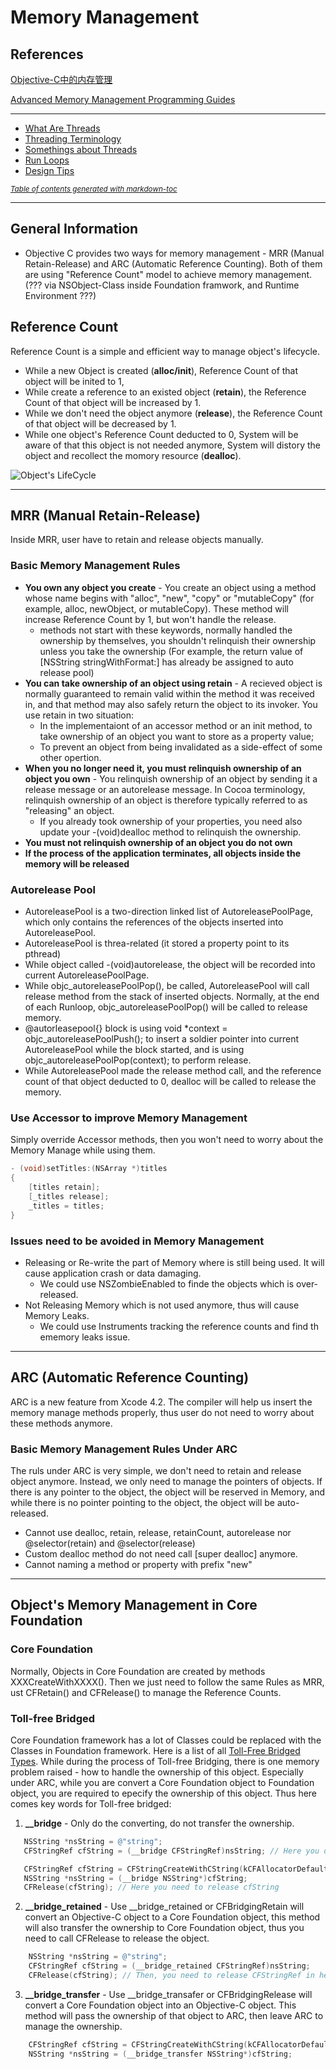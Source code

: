 # Memory Management
## References
[Objective-C中的内存管理](https://www.jianshu.com/p/6c400d2c3a88)

[Advanced Memory Management Programming Guides](https://developer.apple.com/library/archive/documentation/Cocoa/Conceptual/MemoryMgmt/Articles/MemoryMgmt.html#//apple_ref/doc/uid/10000011-SW1)

----
- [What Are Threads](#what-are-threads)
- [Threading Terminology](#threading-terminology)
- [Somethings about Threads](#somethings-about-threads)
- [Run Loops](#run-loops)
- [Design Tips](#design-tips)

<small><i><a href='http://ecotrust-canada.github.io/markdown-toc/'>Table of contents generated with markdown-toc</a></i></small>

----
## General Information
- Objective C provides two ways for memory management - MRR (Manual Retain-Release) and ARC (Automatic Reference Counting). Both of them are using "Reference Count" model to achieve memory management. (??? via NSObject-Class inside Foundation framwork, and Runtime Environment ???)

## Reference Count
Reference Count is a simple and efficient way to manage object's lifecycle.
- While a new Object is created (**alloc/init**), Reference Count of that object will be inited to 1,
- While create a reference to an existed object (**retain**), the Reference Count of that object will be increased by 1.
- While we don't need the object anymore  (**release**), the Reference Count of that object will be decreased by 1.
- While one object's Reference Count deducted to 0, System will be aware of that this object is not needed anymore, System will distory the object and recollect the momory resource (**dealloc**).

![Object's LifeCycle](https://developer.apple.com/library/archive/documentation/Cocoa/Conceptual/MemoryMgmt/Art/memory_management_2x.png "Object's LifeCycle")

----
## MRR (Manual Retain-Release)
Inside MRR, user have to retain and release objects manually.

### Basic Memory Management Rules
- **You own any object you create** - You create an object using a method whose name begins with "alloc", "new", "copy" or "mutableCopy" (for example, alloc, newObject, or mutableCopy). These method will increase Reference Count by 1, but won't handle the release.
    - methods not start with these keywords, normally handled the ownership by themselves, you shouldn't relinquish their ownership unless you take the ownership (For example, the return value of [NSString stringWithFormat:] has already be assigned to auto release pool)
- **You can take ownership of an object using retain** -  A recieved object is normally guaranteed to remain valid within the method it was received in, and that method may also safely return the object to its invoker. You use retain in two situation:
    - In the implementaiont of an accessor method or an init method, to take ownership of an object you want to store as a property value;
    - To prevent an object from being invalidated as a side-effect of some other opertion.
- **When you no longer need it, you must relinquish ownership of an object you own** - You relinquish ownership of an object by sending it a release message or an autorelease message. In Cocoa terminology, relinquish ownership of an object is therefore typically referred to as "releasing" an object.
    - If you already took ownership of your properties, you need also update your -(void)dealloc method to relinquish the ownership.
- **You must not relinquish ownership of an object you do not own** 
- **If the process of the application terminates, all objects inside the memory will be released**

### Autorelease Pool
- AutoreleasePool is a two-direction linked list of AutoreleasePoolPage, which only contains the references of the objects inserted into AutoreleasePool.
- AutoreleasePool is threa-related (it stored a property point to its pthread)
- While object called -(void)autorelease, the object will be recorded into current AutoreleasePoolPage.
- While objc_autoreleasePoolPop(), be called, AutoreleasePool will call release method from the stack of inserted objects. Normally, at the end of each Runloop, objc_autoreleasePoolPop() will be called to release memory.
- @autorleasepool{} block is using void *context = objc_autoreleasePoolPush(); to insert a soldier pointer into current AutoreleasePool while the block started, and is using objc_autoreleasePoolPop(context); to perform release.
- While AutoreleasePool made the release method call, and the reference count of that object deducted to 0, dealloc will be called to release the memory.

### Use Accessor to improve Memory Management
Simply override Accessor methods, then you won't need to worry about the Memory Manage while using them.
```objective-c
- (void)setTitles:(NSArray *)titles
{
    [titles retain];
    [_titles release];
    _titles = titles;
}
```

### Issues need to be avoided in Memory Management
- Releasing or Re-write the part of Memory where is still being used. It will cause application crash or data damaging.
    - We could use NSZombieEnabled to finde the objects which is over-released.
- Not Releasing Memory which is not used anymore, thus will cause Memory Leaks.
    - We could use Instruments tracking the reference counts and find th ememory leaks issue.

----
## ARC (Automatic Reference Counting)
ARC is a new feature from Xcode 4.2. The compiler will help us insert the memory manage methods properly, thus user do not need to worry about these methods anymore.

### Basic Memory Management Rules Under ARC
The ruls under ARC is very simple, we don't need to retain and release object anymore. Instead, we only need to manage the pointers of objects. If there is any pointer to the object, the object will be reserved in Memory, and while there is no pointer pointing to the object, the object will be auto-released.
- Cannot use dealloc, retain, release, retainCount, autorelease nor @selector(retain) and @selector(release)
- Custom dealloc method do not need call [super dealloc] anymore.
- Cannot naming a method or property with prefix "new"

----
## Object's Memory Management in Core Foundation 
### Core Foundation
Normally, Objects in Core Foundation are created by methods XXXCreateWithXXXX(). Then we just need to follow the same Rules as MRR, ust CFRetain() and CFRelease() to manage the Reference Counts.

### Toll-free Bridged
Core Foundation framework has a lot of Classes could be replaced with the Classes in Foundation framework. Here is a list of all [Toll-Free Bridged Types](https://developer.apple.com/library/archive/documentation/CoreFoundation/Conceptual/CFDesignConcepts/Articles/tollFreeBridgedTypes.html#//apple_ref/doc/uid/20002401-767858).
While during the process of Toll-free Bridging, there is one memory problem raised - how to handle the ownership of this object. Especially under ARC, while you are convert a Core Foundation object to Foundation object, you are required to epecify the ownership of this object. Thus here comes key words for Toll-free bridged:
1. **__bridge** - Only do the converting, do not transfer the ownership.
```objective-c
   NSString *nsString = @"string";
   CFStringRef cfString = (__bridge CFStringRef)nsString; // Here you don't Release cfString
```
```objective-c   
   CFStringRef cfString = CFStringCreateWithCString(kCFAllocatorDefault, "string", kCFStringEncodingUTF8);
   NSString *nsString = (__bridge NSString*)cfString;
   CFRelease(cfString); // Here you need to release cfString
```
2. **__bridge_retained** - Use __bridge_retained or CFBridgingRetain will convert an Objective-C object to a Core Foundation object, this method will also transfer the ownership to Core Foundation object, thus you need to call CFRelease to release the object.
```objective-c
    NSString *nsString = @"string";
    CFStringRef cfString = (__bridge_retained CFStringRef)nsString;
    CFRelease(cfString); // Then, you need to release CFStringRef in here.
```
3. **__bridge_transfer** - Use __bridge_transafer or CFBridgingRelease will convert a Core Foundation object into an Objective-C object. This method will pass the ownership of that object to ARC, then leave ARC to manage the ownership.
```objective-c   
    CFStringRef cfString = CFStringCreateWithCString(kCFAllocatorDefault, "string", kCFStringEncodingUTF8);
    NSString *nsString = (__bridge_transfer NSString*)cfString;
```